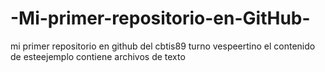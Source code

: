 # -Mi-primer-repositorio-en-GitHub-
mi primer repositorio en github
del cbtis89 turno vespeertino
el contenido de esteejemplo contiene archivos de texto

